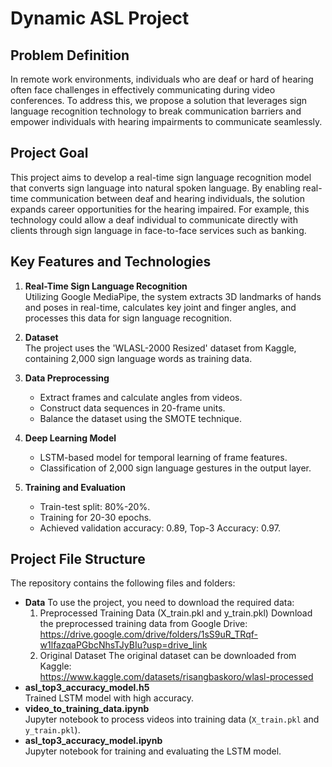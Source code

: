 # Dynamic ASL Project

## Problem Definition
In remote work environments, individuals who are deaf or hard of hearing often face challenges in effectively communicating during video conferences. To address this, we propose a solution that leverages sign language recognition technology to break communication barriers and empower individuals with hearing impairments to communicate seamlessly.

## Project Goal
This project aims to develop a real-time sign language recognition model that converts sign language into natural spoken language. By enabling real-time communication between deaf and hearing individuals, the solution expands career opportunities for the hearing impaired. For example, this technology could allow a deaf individual to communicate directly with clients through sign language in face-to-face services such as banking.

## Key Features and Technologies
1. **Real-Time Sign Language Recognition**  
   Utilizing Google MediaPipe, the system extracts 3D landmarks of hands and poses in real-time, calculates key joint and finger angles, and processes this data for sign language recognition.

2. **Dataset**  
   The project uses the 'WLASL-2000 Resized' dataset from Kaggle, containing 2,000 sign language words as training data.

3. **Data Preprocessing**  
   - Extract frames and calculate angles from videos.  
   - Construct data sequences in 20-frame units.  
   - Balance the dataset using the SMOTE technique.

4. **Deep Learning Model**  
   - LSTM-based model for temporal learning of frame features.  
   - Classification of 2,000 sign language gestures in the output layer.

5. **Training and Evaluation**  
   - Train-test split: 80%-20%.  
   - Training for 20-30 epochs.  
   - Achieved validation accuracy: 0.89, Top-3 Accuracy: 0.97.

## Project File Structure
The repository contains the following files and folders:
- **Data**
  To use the project, you need to download the required data:
  1. Preprocessed Training Data (X_train.pkl and y_train.pkl)
     Download the preprocessed training data from Google Drive:
     https://drive.google.com/drive/folders/1sS9uR_TRqf-w1lfazqaPGbcNhsTJyBIu?usp=drive_link
  2. Original Dataset
     The original dataset can be downloaded from Kaggle:            
     https://www.kaggle.com/datasets/risangbaskoro/wlasl-processed
- **asl_top3_accuracy_model.h5**  
  Trained LSTM model with high accuracy.  
- **video_to_training_data.ipynb**  
  Jupyter notebook to process videos into training data (`X_train.pkl` and `y_train.pkl`).  
- **asl_top3_accuracy_model.ipynb**  
  Jupyter notebook for training and evaluating the LSTM model.
